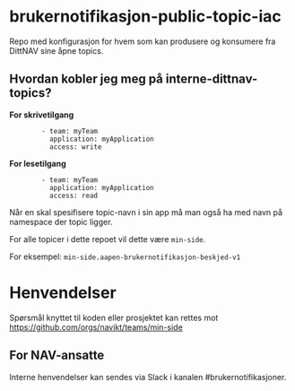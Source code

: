 # brukernotifikasjon-public-topic-iac

Repo med konfigurasjon for hvem som kan produsere og konsumere fra DittNAV sine åpne topics.

## Hvordan kobler jeg meg på interne-dittnav-topics?

**For skrivetilgang**

```
        - team: myTeam
          application: myApplication
          access: write 
```
**For lesetilgang**

```
        - team: myTeam
          application: myApplication
          access: read 
```

Når en skal spesifisere topic-navn i sin app må man også ha med navn på namespace der topic ligger. 

For alle topicer i dette repoet vil dette være `min-side`.

For eksempel: `min-side.aapen-brukernotifikasjon-beskjed-v1`

# Henvendelser

Spørsmål knyttet til koden eller prosjektet kan rettes mot https://github.com/orgs/navikt/teams/min-side


## For NAV-ansatte

Interne henvendelser kan sendes via Slack i kanalen #brukernotifikasjoner.
